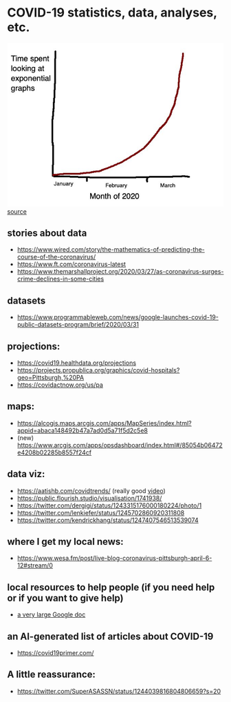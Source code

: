 # COVID-19 statistics, data, analyses, etc.

![a joke diagram](./files/images/exponential_graphs.jpg) [source](https://twitter.com/woke8yearold/status/1243547718439575552/photo/1)

## stories about data
* https://www.wired.com/story/the-mathematics-of-predicting-the-course-of-the-coronavirus/
* https://www.ft.com/coronavirus-latest
* https://www.themarshallproject.org/2020/03/27/as-coronavirus-surges-crime-declines-in-some-cities

## datasets
* https://www.programmableweb.com/news/google-launches-covid-19-public-datasets-program/brief/2020/03/31

## projections:
* https://covid19.healthdata.org/projections
* https://projects.propublica.org/graphics/covid-hospitals?geo=Pittsburgh,%20PA
* https://covidactnow.org/us/pa

## maps:
* https://alcogis.maps.arcgis.com/apps/MapSeries/index.html?appid=abaca148492b47a7ad0d5a71f5d2c5e8
* (new) https://www.arcgis.com/apps/opsdashboard/index.html#/85054b06472e4208b02285b8557f24cf

## data viz:
* https://aatishb.com/covidtrends/ (really good [video](https://www.youtube.com/watch?v=54XLXg4fYsc))
* https://public.flourish.studio/visualisation/1741938/
* https://twitter.com/dergigi/status/1243315176000180224/photo/1
* https://twitter.com/lenkiefer/status/1245702860920311808
* https://twitter.com/kendrickhang/status/1247407546513539074

## where I get my local news:
* https://www.wesa.fm/post/live-blog-coronavirus-pittsburgh-april-6-12#stream/0

## local resources to help people (if you need help or if you want to give help)
* [a very large Google doc](https://docs.google.com/document/d/1oL6ju8kEQd_cWltkufZvVq1tMGetsY92ZVDzlwPa35I/edit?usp=sharing)

## an AI-generated list of articles about COVID-19
* https://covid19primer.com/

## A little reassurance:
* https://twitter.com/SuperASASSN/status/1244039816804806659?s=20
